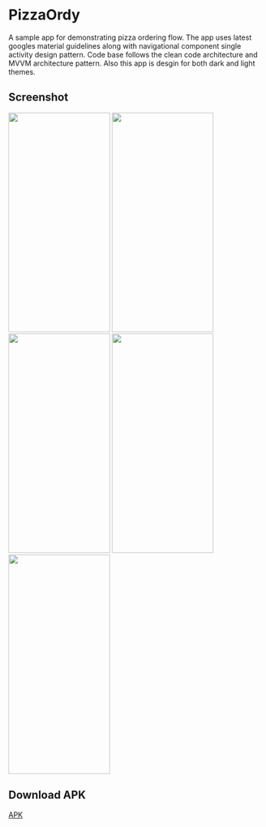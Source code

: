 # PizzaOrdy
A sample app for demonstrating pizza ordering flow. The app uses latest googles material guidelines along with navigational component single activity design pattern. 
Code base follows the clean code architecture and MVVM architecture pattern. Also this app is desgin for both dark and light themes.

## Screenshot
<img width='200' height='433' src='https://user-images.githubusercontent.com/31315800/134921112-743024a2-3a39-4338-8fd1-8ce1405aae8d.jpeg'> <img width='200' height='433' src='https://user-images.githubusercontent.com/31315800/134921171-8252e637-30b7-4b3a-85ca-107fdcce91e0.jpeg'> <img width='200' height='433' src='https://user-images.githubusercontent.com/31315800/134921242-768173be-b387-435e-9d88-782334fb3194.jpeg'> <img width='200' height='433' src='https://user-images.githubusercontent.com/31315800/134921311-b32bc6a3-9b60-4700-a6f6-f6354cb06ef5.jpeg'> <img width='200' height='433' src='https://user-images.githubusercontent.com/31315800/134921378-6c1f99e4-1dc1-4af0-8f80-fc8d9739f16f.jpeg'>

## Download APK
[APK](https://github.com/danishjamal104/PizzaOrdy/raw/dev/app/build/outputs/apk/debug/app-debug.apk)